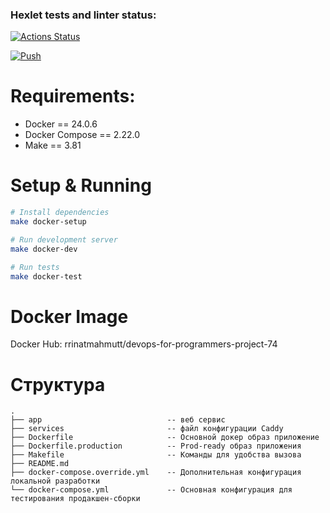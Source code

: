 ### Hexlet tests and linter status:
[![Actions Status](https://github.com/talveRinat/devops-for-programmers-project-74/actions/workflows/hexlet-check.yml/badge.svg)](https://github.com/talveRinat/devops-for-programmers-project-74/actions)

[![Push](https://github.com/talveRinat/devops-for-programmers-project-74/actions/workflows/push.yml/badge.svg?branch=main&event=push)](https://github.com/talveRinat/devops-for-programmers-project-74/actions/workflows/push.yml)


# Requirements:
- Docker == 24.0.6
- Docker Compose == 2.22.0
- Make == 3.81

# Setup & Running
```bash
# Install dependencies
make docker-setup

# Run development server
make docker-dev

# Run tests
make docker-test
```

# Docker Image
Docker Hub: rrinatmahmutt/devops-for-programmers-project-74


# Структура
```
.
├── app                            -- веб сервис
├── services                       -- файл конфигурации Caddy
├── Dockerfile                     -- Основной докер образ приложение  
├── Dockerfile.production          -- Prod-ready образ приложения
├── Makefile                       -- Команды для удобства вызова
├── README.md
├── docker-compose.override.yml    -- Дополнительная конфигурация локальной разработки
└── docker-compose.yml             -- Основная конфигурация для тестирования продакшен-сборки
```